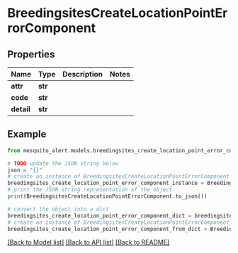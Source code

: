 # BreedingsitesCreateLocationPointErrorComponent


## Properties

Name | Type | Description | Notes
------------ | ------------- | ------------- | -------------
**attr** | **str** |  | 
**code** | **str** |  | 
**detail** | **str** |  | 

## Example

```python
from mosquito_alert.models.breedingsites_create_location_point_error_component import BreedingsitesCreateLocationPointErrorComponent

# TODO update the JSON string below
json = "{}"
# create an instance of BreedingsitesCreateLocationPointErrorComponent from a JSON string
breedingsites_create_location_point_error_component_instance = BreedingsitesCreateLocationPointErrorComponent.from_json(json)
# print the JSON string representation of the object
print(BreedingsitesCreateLocationPointErrorComponent.to_json())

# convert the object into a dict
breedingsites_create_location_point_error_component_dict = breedingsites_create_location_point_error_component_instance.to_dict()
# create an instance of BreedingsitesCreateLocationPointErrorComponent from a dict
breedingsites_create_location_point_error_component_from_dict = BreedingsitesCreateLocationPointErrorComponent.from_dict(breedingsites_create_location_point_error_component_dict)
```
[[Back to Model list]](../README.md#documentation-for-models) [[Back to API list]](../README.md#documentation-for-api-endpoints) [[Back to README]](../README.md)


